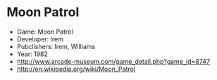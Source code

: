 Moon Patrol
===========
* Game: Moon Patrol
* Developer: Irem
* Pubclishers: Irem, Williams
* Year: 1982
* http://www.arcade-museum.com/game_detail.php?game_id=8747
* http://en.wikipedia.org/wiki/Moon_Patrol
